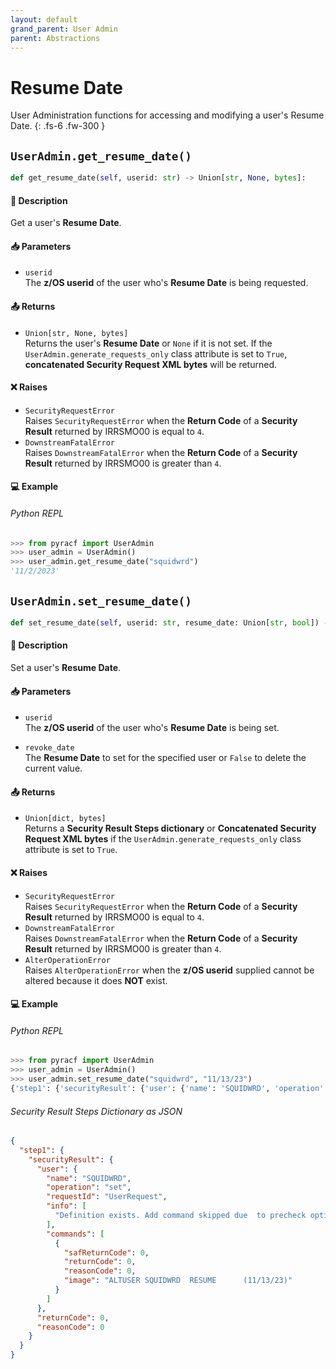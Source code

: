 ```yaml
---
layout: default
grand_parent: User Admin
parent: Abstractions
---
```


# Resume Date

User Administration functions for accessing and modifying a user's Resume Date. 
{: .fs-6 .fw-300 }

## `UserAdmin.get_resume_date()`

```python
def get_resume_date(self, userid: str) -> Union[str, None, bytes]:
```

#### 📄 Description

Get a user's **Resume Date**.

#### 📥 Parameters
* `userid`<br>
  The **z/OS userid** of the user who's **Resume Date** is being requested.

#### 📤 Returns
* `Union[str, None, bytes]`<br>
  Returns the user's **Resume Date** or `None` if it is not set. If the `UserAdmin.generate_requests_only` class attribute is set to `True`, **concatenated Security Request XML bytes** will be returned.

#### ❌ Raises
* `SecurityRequestError`<br>
  Raises `SecurityRequestError` when the **Return Code** of a **Security Result** returned by IRRSMO00 is equal to `4`.
* `DownstreamFatalError`<br>
  Raises `DownstreamFatalError` when the **Return Code** of a **Security Result** returned by IRRSMO00 is greater than `4`.

#### 💻 Example

###### Python REPL
```python
>>> from pyracf import UserAdmin
>>> user_admin = UserAdmin()
>>> user_admin.get_resume_date("squidwrd")
'11/2/2023'
```

## `UserAdmin.set_resume_date()`

```python
def set_resume_date(self, userid: str, resume_date: Union[str, bool]) -> Union[dict, bytes]:
```

#### 📄 Description

Set a user's **Resume Date**.

#### 📥 Parameters
* `userid`<br>
  The **z/OS userid** of the user who's **Resume Date** is being set.

* `revoke_date`<br>
  The **Resume Date** to set for the specified user or `False` to delete the current value.

#### 📤 Returns
* `Union[dict, bytes]`<br>
  Returns a **Security Result Steps dictionary** or **Concatenated Security Request XML bytes** if the `UserAdmin.generate_requests_only` class attribute is set to `True`.

#### ❌ Raises
* `SecurityRequestError`<br>
  Raises `SecurityRequestError` when the **Return Code** of a **Security Result** returned by IRRSMO00 is equal to `4`.
* `DownstreamFatalError`<br>
  Raises `DownstreamFatalError` when the **Return Code** of a **Security Result** returned by IRRSMO00 is greater than `4`.
* `AlterOperationError`<br>
  Raises `AlterOperationError` when the **z/OS userid** supplied cannot be altered because it does **NOT** exist.

#### 💻 Example

###### Python REPL
```python
>>> from pyracf import UserAdmin
>>> user_admin = UserAdmin()
>>> user_admin.set_resume_date("squidwrd", "11/13/23")
{'step1': {'securityResult': {'user': {'name': 'SQUIDWRD', 'operation': 'set', 'requestId': 'UserRequest', 'info': ['Definition exists. Add command skipped due  to precheck option'], 'commands': [{'safReturnCode': 0, 'returnCode': 0, 'reasonCode': 0, 'image': 'ALTUSER SQUIDWRD  REVOKE      (10/23/23)'}]}, 'returnCode': 0, 'reasonCode': 0, 'runningUserid': 'testuser'}}}
```

###### Security Result Steps Dictionary as JSON
```json
{
  "step1": {
    "securityResult": {
      "user": {
        "name": "SQUIDWRD",
        "operation": "set",
        "requestId": "UserRequest",
        "info": [
          "Definition exists. Add command skipped due  to precheck option"
        ],
        "commands": [
          {
            "safReturnCode": 0,
            "returnCode": 0,
            "reasonCode": 0,
            "image": "ALTUSER SQUIDWRD  RESUME      (11/13/23)"
          }
        ]
      },
      "returnCode": 0,
      "reasonCode": 0
    }
  }
}
```